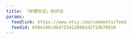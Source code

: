 ```yaml
---
title: 「非理勿试」的评论
params:
  feedlink: https://www.ntiy.com/comments/feed
  feedid: b58e246c8b47254128801d2f1db70818
---
```

